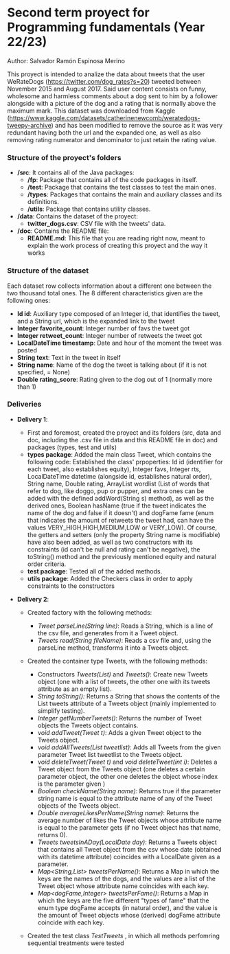 # Second term proyect for Programming fundamentals (Year 22/23)


Author: Salvador Ramón Espinosa Merino

This proyect is intended to analize the data about tweets that the user WeRateDogs (https://twitter.com/dog_rates?s=20) tweeted between November 2015 and August 2017. Said user content consists on funny, wholesome and harmless comments about a dog sent to him by a follower alongside with a picture of the dog and a rating that is normally above the maximum mark. This dataset was downloaded from Kaggle (https://www.kaggle.com/datasets/catherinenewcomb/weratedogs-tweepy-archive) and has been modified to remove the source as it was very redundant having both the url and the expanded one, as well as also removing rating numerator and denominator to just retain the rating value.


### Structure of the proyect's folders

- **/src**: It contains all of the Java packages:
    - **/fp**: Package that contains all of the code packages in itself.
    - **/test**: Package that contains the test classes to test the main ones.
    - **/types**: Packages that contains the main and auxliary classes and its definitions.
    - **/utils**: Package that contains utility classes.
- **/data**: Contains the dataset of the proyect:
    - **twitter_dogs.csv**: CSV file with the tweets' data.
- **/doc**: Contains the README file:
    - **README.md**: This file that you are reading right now, meant to explain the work process of creating this proyect and the way it works 


### Structure of the dataset

Each dataset row collects information about a different one between the two thousand total ones. The 8 different characteristics given are the following ones:
- **Id id**: Auxiliary type composed of an Integer id, that identifies the tweet, and a String url, which is the expanded link to the tweet
- **Integer favorite_count**: Integer number of favs the tweet got
- **Integer retweet_count**: Integer number of retweets the tweet got
- **LocalDateTime timestamp**: Date and hour of the moment the tweet was posted
- **String text**: Text in the tweet in itself
- **String name**: Name of the dog the tweet is talking about (if it is not specified, = None)
- **Double rating_score**: Rating given to the dog out of 1 (normally more than 1)

### Deliveries

- **Delivery 1**:
    - First and foremost, created the proyect and its folders (src, data and doc, including the .csv file in data and this README file in doc) and packages (types, test and utils)
    - **types package**: Added the main class Tweet, which contains the following code:
        Established the class' prpoperties: Id id (identifier for each tweet, also establishes equity), Integer favs, Integer rts, LocalDateTime datetime (alongside id, establishes natural order), String name, Double rating, ArrayList<String> wordlist (List of words that refer to dog, like doggo, pup or pupper, and extra ones can be added with the defined addWord(String s) method), as well as the derived ones, Boolean hasName (true if the tweet indicates the name of the dog and false if it doesn't) and dogFame fame (enum that indicates the amount of retweets the tweet had, can have the values VERY_HIGH,HIGH,MEDIUM,LOW or VERY_LOW). Of course, the getters and setters (only the property String name is modifiable) have also been added, as well as two constructors with its constraints (id can't be null and rating can't be negative), the toString() method and the previously mentioned equity and natural order criteria.
    - **test package**: Tested all of the added methods.
    - **utils package**:  Added the Checkers class in order to apply constraints to the constructors


- **Delivery 2**:
    - Created factory with the following methods:
        - *Tweet parseLine(String line)*: Reads a String, which is a line of the csv file, and generates from it a Tweet object.
        - *Tweets read(String fileName)*: Reads a csv file and, using the parseLine method, transforms it into a Tweets object.

    - Created the container type Tweets, with the following methods:
        - Constructors *Tweets(List<Tweet>)* and *Tweets()*: Create new Tweets object (one with a list of tweets, the other one with its tweets attribute as an empty list).
        - *String toString():* Returns a String that shows the contents of the List<Tweet> tweets attribute of a Tweets object (mainly implemented to simplify testing).
        - *Integer getNumberTweets()*: Returns the number of Tweet objects the Tweets object contains.
        - *void addTweet(Tweet t)*: Adds a given Tweet object to the Tweets object.
        - *void addAllTweets(List<Tweet> tweetlist)*: Adds all Tweets from the given parameter Tweet list tweetlist to the Tweets object. 
        - *void deleteTweet(Tweet t)* and *void deleteTweet(int i)*: Deletes a Tweet object from the Tweets object (one deletes a certain parameter object, the other one deletes the object whose index is the parameter given )
        - *Boolean checkName(String name)*: Returns true if the parameter string name is equal to the attribute name of any of the Tweet objects of the Tweets object.
        - *Double averageLikesPerName(String name)*: Returns the average number of likes the Tweet objects whose attribute name is equal to the parameter gets (if no Tweet object has that name, returns 0).
        - *Tweets tweetsInADay(LocalDate day)*: Returns a Tweets object that contains all Tweet object from the csv whose date (obtained with its datetime attribute) coincides with a LocalDate given as a parameter.
        - *Map<String,List<Tweet>> tweetsPerName()*: Returns a Map in which the keys are the names of the dogs, and the values are a list of the Tweet object whose attribute name coincides with each key.
        - *Map<dogFame,Integer> tweetsPerFame()*: Returns a Map in which the keys are the five different "types of fame" that the enum type dogFame accepts (in natural order), and the value is the amount of Tweet objects whose (derived) dogFame attribute coincide with each key.

    - Created the test class *TestTweets* , in which all methods perfomring sequential treatments were tested
    